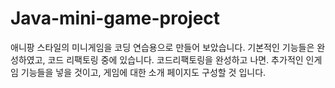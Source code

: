# Java-mini-game-project
애니팡 스타일의 미니게임을 코딩 연습용으로 만들어 보았습니다.
기본적인 기능들은 완성하였고, 코드 리팩토링 중에 있습니다.
코드리팩토링을 완성하고 나면. 추가적인 인게임 기능들을 넣을 것이고,
게임에 대한 소개 페이지도 구성할 것 입니다.
